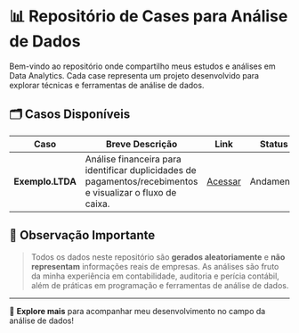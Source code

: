 # 📊 Repositório de Cases para Análise de Dados

Bem-vindo ao repositório onde compartilho meus estudos e análises em Data Analytics. Cada case representa um projeto desenvolvido para explorar técnicas e ferramentas de análise de dados.

## 🗂️ Casos Disponíveis

| **Caso**         | **Breve Descrição**                                                                                        | **Link**                                                                                | **Status** | **Data** |
| ---------------- | ---------------------------------------------------------------------------------------------------------- | --------------------------------------------------------------------------------------- | ---------- | -------- |
| **Exemplo.LTDA** | Análise financeira para identificar duplicidades de pagamentos/recebimentos e visualizar o fluxo de caixa. | [Acessar](https://github.com/PauloHenkeM/cases-analise-de-dados/tree/main/Exemplo.LTDA) | Andamento  | -        |


## 📌 Observação Importante
> Todos os dados neste repositório são **gerados aleatoriamente** e **não representam** informações reais de empresas. As análises são fruto da minha experiência em contabilidade, auditoria e perícia contábil, além de práticas em programação e ferramentas de análise de dados.

---
🔗 **Explore mais** para acompanhar meu desenvolvimento no campo da análise de dados!
